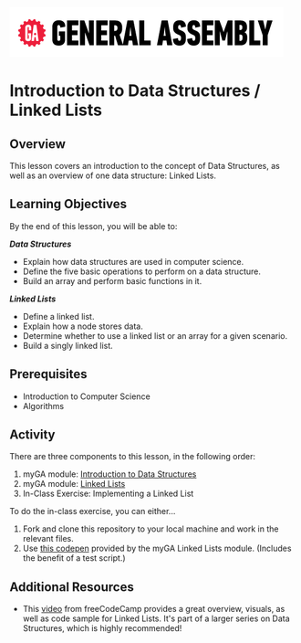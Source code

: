 ![General Assembly Logo](images/GA-Logo.png)

# Introduction to Data Structures / Linked Lists

## Overview

This lesson covers an introduction to the concept of Data Structures, as well as an overview of one data structure: Linked Lists.

## Learning Objectives

By the end of this lesson, you will be able to:

**_Data Structures_**

-   Explain how data structures are used in computer science.
-   Define the five basic operations to perform on a data structure.
-   Build an array and perform basic functions in it.

**_Linked Lists_**

-   Define a linked list.
-   Explain how a node stores data.
-   Determine whether to use a linked list or an array for a given scenario.
-   Build a singly linked list.

## Prerequisites

-   Introduction to Computer Science
-   Algorithms

## Activity

There are three components to this lesson, in the following order:

1. myGA module: [Introduction to Data Structures](https://my.generalassemb.ly/activities/878)
2. myGA module: [Linked Lists](https://my.generalassemb.ly/activities/397)
3. In-Class Exercise: Implementing a Linked List

To do the in-class exercise, you can either...

1. Fork and clone this repository to your local machine and work in the relevant files.
2. Use [this codepen](https://codepen.io/GAmarketing/pen/MxWQVm) provided by the myGA Linked Lists module. (Includes the benefit of a test script.)

## Additional Resources

-   This [video](https://youtu.be/9YddVVsdG5A) from freeCodeCamp provides a great overview, visuals, as well as code sample for Linked Lists. It's part of a larger series on Data Structures, which is highly recommended!
